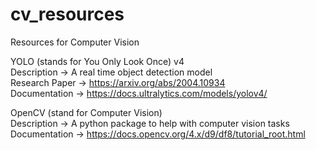 # cv_resources
Resources for Computer Vision  
  
  
YOLO (stands for You Only Look Once) v4  
Description -> A real time object detection model  
Research Paper -> https://arxiv.org/abs/2004.10934  
Documentation -> https://docs.ultralytics.com/models/yolov4/  
  
OpenCV (stand for Computer Vision)  
Description -> A python package to help with computer vision tasks  
Documentation -> https://docs.opencv.org/4.x/d9/df8/tutorial_root.html  

